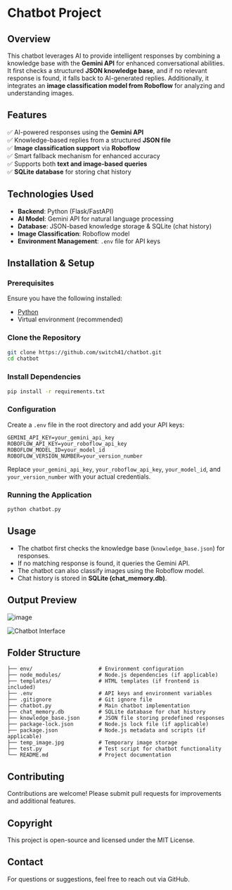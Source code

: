 # Chatbot Project

## Overview

This chatbot leverages AI to provide intelligent responses by combining a knowledge base with the **Gemini API** for enhanced conversational abilities. It first checks a structured **JSON knowledge base**, and if no relevant response is found, it falls back to AI-generated replies. Additionally, it integrates an **image classification model from Roboflow** for analyzing and understanding images.

## Features

✅ AI-powered responses using the **Gemini API**\
✅ Knowledge-based replies from a structured **JSON file**\
✅ **Image classification support** via **Roboflow**\
✅ Smart fallback mechanism for enhanced accuracy\
✅ Supports both **text and image-based queries**\
✅ **SQLite database** for storing chat history

## Technologies Used

- **Backend**: Python (Flask/FastAPI)
- **AI Model**: Gemini API for natural language processing
- **Database**: JSON-based knowledge storage & SQLite (chat history)
- **Image Classification**: Roboflow model
- **Environment Management**: `.env` file for API keys

## Installation & Setup

### Prerequisites

Ensure you have the following installed:

- [Python](https://www.python.org/)
- Virtual environment (recommended)

### Clone the Repository

```bash
git clone https://github.com/switch41/chatbot.git
cd chatbot
```

### Install Dependencies

```bash
pip install -r requirements.txt
```

### Configuration

Create a `.env` file in the root directory and add your API keys:

```
GEMINI_API_KEY=your_gemini_api_key
ROBOFLOW_API_KEY=your_roboflow_api_key
ROBOFLOW_MODEL_ID=your_model_id
ROBOFLOW_VERSION_NUMBER=your_version_number
```

Replace `your_gemini_api_key`, `your_roboflow_api_key`, `your_model_id`, and `your_version_number` with your actual credentials.

### Running the Application

```bash
python chatbot.py
```

## Usage

- The chatbot first checks the knowledge base (`knowledge_base.json`) for responses.
- If no matching response is found, it queries the Gemini API.
- The chatbot can also classify images using the Roboflow model.
- Chat history is stored in **SQLite (chat\_memory.db)**.

## Output Preview
![image](https://github.com/user-attachments/assets/7b40def6-32af-4779-b6cb-83842b11a8e3)


![Chatbot Interface](image.png)

## Folder Structure

```
├── env/                     # Environment configuration
├── node_modules/            # Node.js dependencies (if applicable)
├── templates/               # HTML templates (if frontend is included)
├── .env                     # API keys and environment variables
├── .gitignore               # Git ignore file
├── chatbot.py               # Main chatbot implementation
├── chat_memory.db           # SQLite database for chat history
├── knowledge_base.json      # JSON file storing predefined responses
├── package-lock.json        # Node.js lock file (if applicable)
├── package.json             # Node.js metadata and scripts (if applicable)
├── temp_image.jpg           # Temporary image storage
├── test.py                  # Test script for chatbot functionality
└── README.md                # Project documentation
```

## Contributing

Contributions are welcome! Please submit pull requests for improvements and additional features.

## Copyright

This project is open-source and licensed under the MIT License.

## Contact

For questions or suggestions, feel free to reach out via GitHub.

